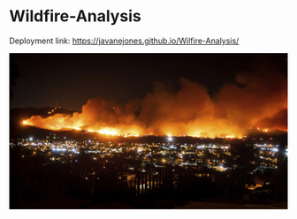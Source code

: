# Wildfire-Analysis

Deployment link: https://javanejones.github.io/Wilfire-Analysis/

![wildfire_img](images/california.jpg)
